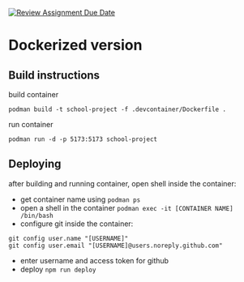 [![Review Assignment Due Date](https://classroom.github.com/assets/deadline-readme-button-22041afd0340ce965d47ae6ef1cefeee28c7c493a6346c4f15d667ab976d596c.svg)](https://classroom.github.com/a/yRVOMUHS)
# Dockerized version 
## Build instructions
build container

`podman build -t school-project -f .devcontainer/Dockerfile .`

run container

`podman run -d -p 5173:5173 school-project`

## Deploying
after building and running container, open shell inside the container:
- get container name using `podman ps`
- open a shell in the container `podman exec -it [CONTAINER NAME] /bin/bash`
- configure git inside the container:
```
git config user.name "[USERNAME]"
git config user.email "[USERNAME]@users.noreply.github.com"
```

- enter username and access token for github
- deploy `npm run deploy`
